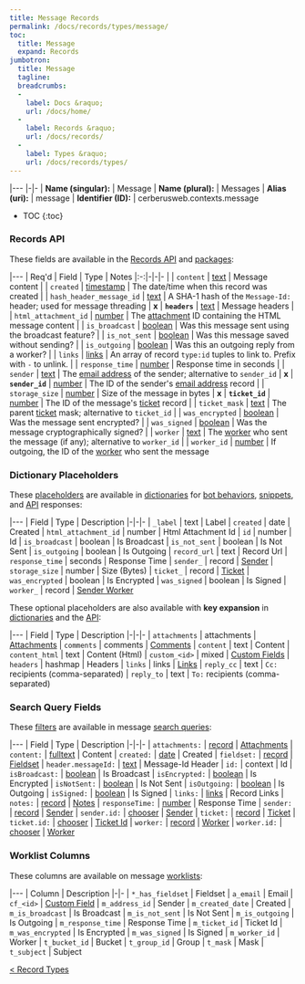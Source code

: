 ```yaml
---
title: Message Records
permalink: /docs/records/types/message/
toc:
  title: Message
  expand: Records
jumbotron:
  title: Message
  tagline: 
  breadcrumbs:
  -
    label: Docs &raquo;
    url: /docs/home/
  -
    label: Records &raquo;
    url: /docs/records/
  -
    label: Types &raquo;
    url: /docs/records/types/
---
```


|---
|-|-
| **Name (singular):** | Message
| **Name (plural):** | Messages
| **Alias (uri):** | message
| **Identifier (ID):** | cerberusweb.contexts.message

* TOC
{:toc}

### Records API

These fields are available in the [Records API](/docs/api/endpoints/records/) and [packages](/docs/packages/):

|---
| Req'd | Field | Type | Notes
|:-:|-|-|-
|   | `content` | [text](/docs/records/fields/types/text/) | Message content 
|   | `created` | [timestamp](/docs/records/fields/types/timestamp/) | The date/time when this record was created 
|   | `hash_header_message_id` | [text](/docs/records/fields/types/text/) | A SHA-1 hash of the `Message-Id:` header; used for message threading 
| **x** | **`headers`** | [text](/docs/records/fields/types/text/) | Message headers 
|   | `html_attachment_id` | [number](/docs/records/fields/types/number/) | The [attachment](/docs/records/types/attachment/) ID containing the HTML message content 
|   | `is_broadcast` | [boolean](/docs/records/fields/types/boolean/) | Was this message sent using the broadcast feature? 
|   | `is_not_sent` | [boolean](/docs/records/fields/types/boolean/) | Was this message saved without sending? 
|   | `is_outgoing` | [boolean](/docs/records/fields/types/boolean/) | Was this an outgoing reply from a worker? 
|   | `links` | [links](/docs/records/fields/types/links/) | An array of record `type:id` tuples to link to. Prefix with `-` to unlink. 
|   | `response_time` | [number](/docs/records/fields/types/number/) | Response time in seconds 
|   | `sender` | [text](/docs/records/fields/types/text/) | The [email address](/docs/records/types/address/) of the sender; alternative to `sender_id` 
| **x** | **`sender_id`** | [number](/docs/records/fields/types/number/) | The ID of the sender's [email address](/docs/records/types/address/) record 
|   | `storage_size` | [number](/docs/records/fields/types/number/) | Size of the message in bytes 
| **x** | **`ticket_id`** | [number](/docs/records/fields/types/number/) | The ID of the message's [ticket](/docs/records/types/ticket/) record 
|   | `ticket_mask` | [text](/docs/records/fields/types/text/) | The parent [ticket](/docs/records/types/ticket/) mask; alternative to `ticket_id` 
|   | `was_encrypted` | [boolean](/docs/records/fields/types/boolean/) | Was the message sent encrypted? 
|   | `was_signed` | [boolean](/docs/records/fields/types/boolean/) | Was the message cryptographically signed? 
|   | `worker` | [text](/docs/records/fields/types/text/) | The [worker](/docs/records/types/worker/) who sent the message (if any); alternative to `worker_id` 
|   | `worker_id` | [number](/docs/records/fields/types/number/) | If outgoing, the ID of the [worker](/docs/records/types/worker/) who sent the message 

### Dictionary Placeholders

These [placeholders](/docs/bots/scripting/placeholders/) are available in [dictionaries](/docs/bots/behaviors/dictionaries/) for [bot behaviors](/docs/bots/behaviors/), [snippets](/docs/snippets/), and [API](/docs/api/) responses:

|---
| Field | Type | Description
|-|-|-
| `_label` | text | Label
| `created` | date | Created
| `html_attachment_id` | number | Html Attachment Id
| `id` | number | Id
| `is_broadcast` | boolean | Is Broadcast
| `is_not_sent` | boolean | Is Not Sent
| `is_outgoing` | boolean | Is Outgoing
| `record_url` | text | Record Url
| `response_time` | seconds | Response Time
| `sender_` | record | [Sender](/docs/records/types/address/)
| `storage_size` | number | Size (Bytes)
| `ticket_` | record | [Ticket](/docs/records/types/ticket/)
| `was_encrypted` | boolean | Is Encrypted
| `was_signed` | boolean | Is Signed
| `worker_` | record | [Sender Worker](/docs/records/types/worker/)

These optional placeholders are also available with **key expansion** in [dictionaries](/docs/bots/behaviors/dictionaries/key-expansion/) and the [API](/docs/api/responses/#expanding-keys-in-api-requests):

|---
| Field | Type | Description
|-|-|-
| `attachments` | attachments | [Attachments](/docs/bots/behaviors/dictionaries/key-expansion/#attachments)
| `comments` | comments | [Comments](/docs/bots/behaviors/dictionaries/key-expansion/#comments)
| `content` | text | Content
| `content_html` | text | Content (Html)
| `custom_<id>` | mixed | [Custom Fields](/docs/bots/behaviors/dictionaries/key-expansion/#custom-fields)
| `headers` | hashmap | Headers
| `links` | links | [Links](/docs/bots/behaviors/dictionaries/key-expansion/#links)
| `reply_cc` | text | `Cc:` recipients (comma-separated)
| `reply_to` | text | `To:` recipients (comma-separated)
	
### Search Query Fields

These [filters](/docs/search/filters/) are available in message [search queries](/docs/search/):

|---
| Field | Type | Description
|-|-|-
| `attachments:` | [record](/docs/search/deep-search/) | [Attachments](/docs/records/types/attachment/)
| `content:` | [fulltext](/docs/search/filters/fulltext/) | Content
| `created:` | [date](/docs/search/filters/dates/) | Created
| `fieldset:` | [record](/docs/search/deep-search/) | [Fieldset](/docs/records/types/custom_fieldset/)
| `header.messageId:` | [text](/docs/search/filters/text/) | Message-Id Header
| `id:` | context | Id
| `isBroadcast:` | [boolean](/docs/search/filters/booleans/) | Is Broadcast
| `isEncrypted:` | [boolean](/docs/search/filters/booleans/) | Is Encrypted
| `isNotSent:` | [boolean](/docs/search/filters/booleans/) | Is Not Sent
| `isOutgoing:` | [boolean](/docs/search/filters/booleans/) | Is Outgoing
| `isSigned:` | [boolean](/docs/search/filters/booleans/) | Is Signed
| `links:` | [links](/docs/search/filters/links/) | Record Links
| `notes:` | [record](/docs/search/deep-search/) | [Notes](/docs/records/types/comment/)
| `responseTime:` | [number](/docs/search/filters/numbers/) | Response Time
| `sender:` | [record](/docs/search/deep-search/) | [Sender](/docs/records/types/address/)
| `sender.id:` | [chooser](/docs/search/filters/choosers/) | [Sender](/docs/records/types/address/)
| `ticket:` | [record](/docs/search/deep-search/) | [Ticket](/docs/records/types/ticket/)
| `ticket.id:` | [chooser](/docs/search/filters/choosers/) | [Ticket Id](/docs/records/types/ticket/)
| `worker:` | [record](/docs/search/deep-search/) | [Worker](/docs/records/types/worker/)
| `worker.id:` | [chooser](/docs/search/filters/choosers/) | [Worker](/docs/records/types/worker/)
	
### Worklist Columns

These columns are available on message [worklists](/docs/worklists/):

|---
| Column | Description
|-|-
| `*_has_fieldset` | Fieldset
| `a_email` | Email
| `cf_<id>` | [Custom Field](/docs/records/types/custom_field/)
| `m_address_id` | Sender
| `m_created_date` | Created
| `m_is_broadcast` | Is Broadcast
| `m_is_not_sent` | Is Not Sent
| `m_is_outgoing` | Is Outgoing
| `m_response_time` | Response Time
| `m_ticket_id` | Ticket Id
| `m_was_encrypted` | Is Encrypted
| `m_was_signed` | Is Signed
| `m_worker_id` | Worker
| `t_bucket_id` | Bucket
| `t_group_id` | Group
| `t_mask` | Mask
| `t_subject` | Subject

<div class="section-nav">
	<div class="left">
		<a href="/docs/records/types/" class="prev">&lt; Record Types</a>
	</div>
	<div class="right align-right">
	</div>
</div>
<div class="clear"></div>